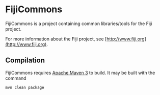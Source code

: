 FijiCommons
===========

FijiCommons is a project containing common libraries/tools for the Fiji project.

For more information about the Fiji project, see
[http://www.fiji.org](http://www.fiji.org).

Compilation
-----------

FijiCommons requires [Apache Maven 3](http://maven.apache.org/download.html) to
build. It may be built with the command

    mvn clean package

